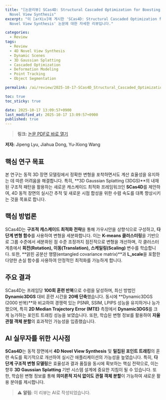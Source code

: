 ```yaml
---
title: "[논문리뷰] SCas4D: Structural Cascaded Optimization for Boosting Persistent 4D
  Novel View Synthesis"
excerpt: "이 [arXiv]에 게시한 'SCas4D: Structural Cascaded Optimization for Boosting Persistent 4D
  Novel View Synthesis' 논문에 대한 자세한 리뷰입니다."

categories:
  - Review
tags:
  - Review
  - 4D Novel View Synthesis
  - Dynamic Scenes
  - 3D Gaussian Splatting
  - Cascaded Optimization
  - Deformation Modeling
  - Point Tracking
  - Object Segmentation

permalink: /ai/review/2025-10-17-SCas4D_Structural_Cascaded_Optimization_for_Boosting_Persistent_4D_Novel_View_Synthesis/

toc: true
toc_sticky: true

date: 2025-10-17 13:09:57+0900
last_modified_at: 2025-10-17 13:09:57+0900
published: true
---
```

> **링크:** [논문 PDF로 바로 열기](https://arxiv.org/abs/2510.06694)

**저자:** Jipeng Lyu, Jiahua Dong, Yu-Xiong Wang



## 핵심 연구 목표
본 연구는 동적 3D 장면 모델링에서 정확한 변형을 포착하면서도 계산 효율성을 유지하는 데 따른 어려움을 해결합니다. 특히, **3D Gaussian Splatting (3DGS)**의 내재된 구조적 패턴을 활용하는 새로운 캐스케이드 최적화 프레임워크인 **SCas4D**를 제안하여, 4D 동적 장면의 실시간 추적 및 새로운 시점 합성을 위한 수렴 속도를 대폭 향상시키는 것을 목표로 합니다.

## 핵심 방법론
SCas4D는 **구조적 캐스케이드 최적화 전략**을 통해 가우시안을 상향식으로 구성하고, **다단계 변형 함수**를 사용하여 변형을 세분화합니다. 이는 **K-means 클러스터링**을 기반으로 그룹 수준에서 세분화된 점 수준 조정까지 점진적으로 변형을 개선하며, 각 클러스터 계층에서 **회전(Rotation), 이동(Translation), 스케일링(Scaling)** 변수를 학습합니다. 또한, **얽힌 공분산 행렬(entangled covariance matrix)**과 **L_scale**을 포함한 다양한 손실 함수를 사용하여 안정적인 최적화를 가능하게 합니다.

## 주요 결과
SCas4D는 프레임당 **100회 훈련 반복**으로 수렴을 달성하며, 최신 방법인 **Dynamic3DGS** 대비 훈련 시간을 **20배 단축**했습니다. 동시에 **Dynamic3DGS (2000 반복)**와 비교하여 경쟁력 있는 PSNR, SSIM, LPIPS 성능을 유지하거나 능가했으며, 특히 **2D Median Trajectory Error (MTE)** 측정에서 **Dynamic3DGS**를 크게 능가하는 포인트 트래킹 성능을 보였습니다. 또한, 학습된 변형 정보를 활용하여 **자율 관절 객체 분할**의 효과적인 가능성을 입증했습니다.

## AI 실무자를 위한 시사점
**SCas4D**는 동적 장면에서 **4D Novel View Synthesis** 및 **밀집된 포인트 트래킹**의 훈련 속도를 획기적으로 개선하여 실시간 애플리케이션의 가능성을 높였습니다. 특히, **다단계 구조적 변형 모델링**은 효율성과 결과 품질을 동시에 확보하는 핵심 전략으로, 이는 향후 **3D Gaussian Splatting** 기반 시스템 설계에 중요한 지침이 될 수 있습니다. 또한, 학습된 변형 정보를 통해 **의미론적 지식 없이도 관절 객체 분할**이 가능하여 새로운 활용 분야를 제시합니다.

> ⚠️ **알림:** 이 리뷰는 AI로 작성되었습니다.